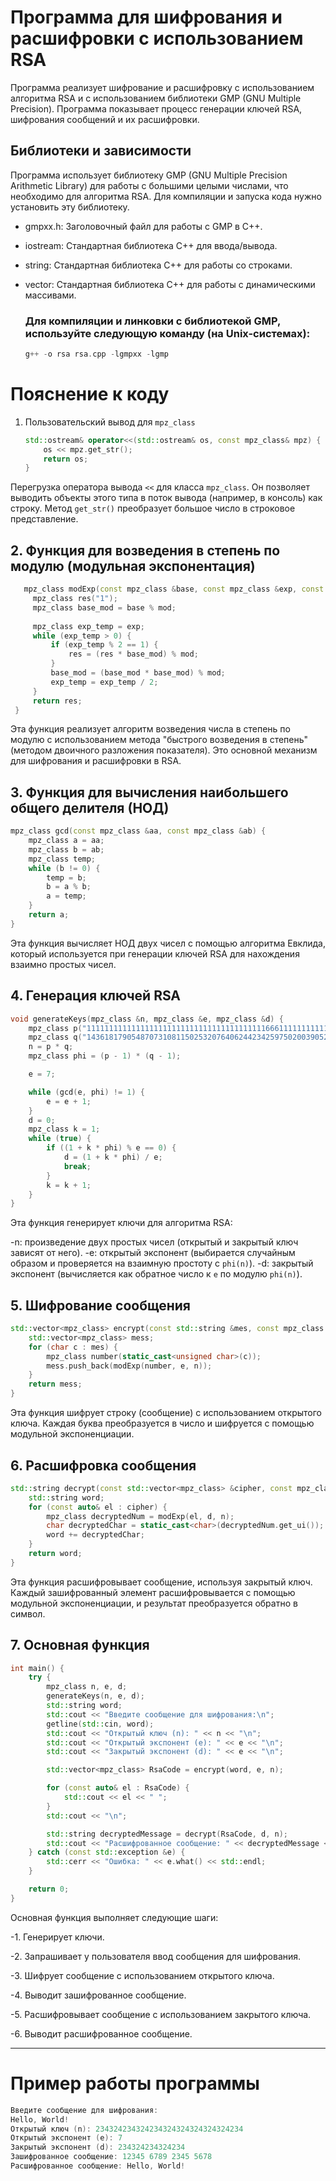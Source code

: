 # Программа для шифрования и расшифровки с использованием RSA

Программа реализует шифрование и расшифровку с использованием алгоритма RSA и с использованием библиотеки GMP (GNU Multiple Precision). Программа показывает процесс генерации ключей RSA, шифрования сообщений и их расшифровки.        

## Библиотеки и зависимости
Программа использует библиотеку GMP (GNU Multiple Precision Arithmetic Library) для работы с большими целыми числами, что необходимо для алгоритма RSA. Для компиляции и запуска кода нужно установить эту библиотеку.

- gmpxx.h: Заголовочный файл для работы с GMP в C++.
- iostream: Стандартная библиотека C++ для ввода/вывода.
- string: Стандартная библиотека C++ для работы со строками.
- vector: Стандартная библиотека C++ для работы с динамическими массивами.

  ### Для компиляции и линковки с библиотекой GMP, используйте следующую команду (на Unix-системах):
   ```cpp
  g++ -o rsa rsa.cpp -lgmpxx -lgmp

# Пояснение к коду
1. Пользовательский вывод для `mpz_class`
   ```cpp
   std::ostream& operator<<(std::ostream& os, const mpz_class& mpz) {
       os << mpz.get_str();
       return os;
   }
   ```
Перегрузка оператора вывода `<<` для класса `mpz_class`. Он позволяет выводить объекты этого типа в поток вывода (например, в консоль) как строку. Метод `get_str()` преобразует большое число в строковое представление. 

## 2. Функция для возведения в степень по модулю (модульная экспонентация)
   ```cpp
      mpz_class modExp(const mpz_class &base, const mpz_class &exp, const mpz_class &mod) {
        mpz_class res("1");
        mpz_class base_mod = base % mod;
    
        mpz_class exp_temp = exp;
        while (exp_temp > 0) {
            if (exp_temp % 2 == 1) {
                res = (res * base_mod) % mod;
            }
            base_mod = (base_mod * base_mod) % mod;
            exp_temp = exp_temp / 2;
        }
        return res;
    }
```
Эта функция реализует алгоритм возведения числа в степень по модулю с использованием метода "быстрого возведения в степень" (методом двоичного разложения показателя). Это основной механизм для шифрования и расшифровки в RSA.

## 3. Функция для вычисления наибольшего общего делителя (НОД)
```cpp
mpz_class gcd(const mpz_class &aa, const mpz_class &ab) {
    mpz_class a = aa;
    mpz_class b = ab;
    mpz_class temp;
    while (b != 0) {
        temp = b;
        b = a % b;
        a = temp;
    }
    return a;
}
```
Эта функция вычисляет НОД двух чисел с помощью алгоритма Евклида, который используется при генерации ключей RSA для нахождения взаимно простых чисел.

## 4. Генерация ключей RSA
```c
void generateKeys(mpz_class &n, mpz_class &e, mpz_class &d) {
    mpz_class p("11111111111111111111111111111111111111116661111111111111111111111111111111111111111");
    mpz_class q("14361817905487073108115025320764062442342597502003905253144371337891157457030439301");
    n = p * q;
    mpz_class phi = (p - 1) * (q - 1);

    e = 7;

    while (gcd(e, phi) != 1) {
        e = e + 1;
    }
    d = 0;
    mpz_class k = 1;
    while (true) {
        if ((1 + k * phi) % e == 0) {
            d = (1 + k * phi) / e;
            break;
        }
        k = k + 1;
    }
}
```

Эта функция генерирует ключи для алгоритма RSA:

-n: произведение двух простых чисел (открытый и закрытый ключ зависят от него).
-e: открытый экспонент (выбирается случайным образом и проверяется на взаимную простоту с `phi(n)`).
-d: закрытый экспонент (вычисляется как обратное число к `e` по модулю `phi(n)`).

## 5. Шифрование сообщения
```cpp
std::vector<mpz_class> encrypt(const std::string &mes, const mpz_class &e, const mpz_class &n) {
    std::vector<mpz_class> mess;
    for (char c : mes) {
        mpz_class number(static_cast<unsigned char>(c));
        mess.push_back(modExp(number, e, n));
    }
    return mess;
}
```
Эта функция шифрует строку (сообщение) с использованием открытого ключа. Каждая буква преобразуется в число и шифруется с помощью модульной экспоненциации.

## 6. Расшифровка сообщения
```cpp
std::string decrypt(const std::vector<mpz_class> &cipher, const mpz_class &d, const mpz_class &n) {
    std::string word;
    for (const auto& el : cipher) {
        mpz_class decryptedNum = modExp(el, d, n);
        char decryptedChar = static_cast<char>(decryptedNum.get_ui());
        word += decryptedChar;
    }
    return word;
}
```
Эта функция расшифровывает сообщение, используя закрытый ключ. Каждый зашифрованный элемент расшифровывается с помощью модульной экспоненциации, и результат преобразуется обратно в символ.


## 7. Основная функция
```cpp
int main() {
    try {
        mpz_class n, e, d;
        generateKeys(n, e, d);
        std::string word;
        std::cout << "Введите сообщение для шифрования:\n";
        getline(std::cin, word);
        std::cout << "Открытый ключ (n): " << n << "\n";
        std::cout << "Открытый экспонент (e): " << e << "\n";
        std::cout << "Закрытый экспонент (d): " << e << "\n";

        std::vector<mpz_class> RsaCode = encrypt(word, e, n);

        for (const auto& el : RsaCode) {
            std::cout << el << " ";
        }
        std::cout << "\n";

        std::string decryptedMessage = decrypt(RsaCode, d, n);
        std::cout << "Расшифрованное сообщение: " << decryptedMessage << std::endl;
    } catch (const std::exception &e) {
        std::cerr << "Ошибка: " << e.what() << std::endl;
    }

    return 0;
}
```
Основная функция выполняет следующие шаги:

-1. Генерирует ключи.

-2. Запрашивает у пользователя ввод сообщения для шифрования.

-3. Шифрует сообщение с использованием открытого ключа.

-4. Выводит зашифрованное сообщение.

-5. Расшифровывает сообщение с использованием закрытого ключа.

-6. Выводит расшифрованное сообщение.

---
# Пример работы программы 
```cpp
Введите сообщение для шифрования:
Hello, World!
Открытый ключ (n): 234324234324234324324324324324234
Открытый экспонент (e): 7
Закрытый экспонент (d): 234324234324234
Зашифрованное сообщение: 12345 6789 2345 5678
Расшифрованное сообщение: Hello, World!
```
